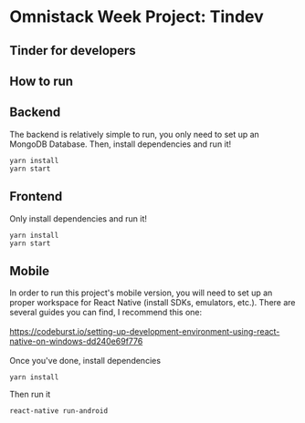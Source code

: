 # Omnistack Week Project: Tindev
## Tinder for developers

## How to run

## Backend
The backend is relatively simple to run, you only need to set up an MongoDB Database. Then, install dependencies and run it!
```
yarn install
yarn start
```

## Frontend
Only install dependencies and run it!
```
yarn install
yarn start
```

## Mobile
In order to run this project's mobile version, you will need to set up an proper workspace for 
React Native (install SDKs, emulators, etc.). There are several guides you can find, I recommend this one:
<br>
<br>
https://codeburst.io/setting-up-development-environment-using-react-native-on-windows-dd240e69f776
<br>
<br>
Once you've done, install dependencies
```
yarn install
```
Then run it
```
react-native run-android
```

